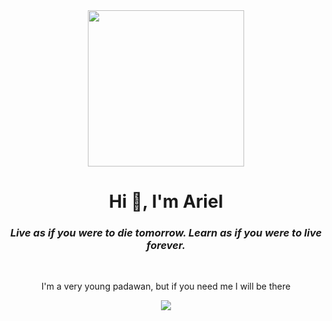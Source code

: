 <div align="center"><img width="250px" src="https://media.giphy.com/media/2W7E1aS87BHsXEiwWq/giphy.gif" /></div>

<h1 align="center">Hi 👋, I'm Ariel</h1>
<h3 align="center"><i>Live as if you were to die tomorrow. Learn as if you were to live forever.</i></h3>

<br />
<div align="center">

I'm a very young padawan, but if you need me I will be there

<img  src="https://media.giphy.com/media/ArrVyXcjSzzxe/giphy.gif" /> 

</div>

<!---
arielomnidrone/arielomnidrone is a ✨ special ✨ repository because its `README.md` (this file) appears on your GitHub profile.
You can click the Preview link to take a look at your changes.
--->
